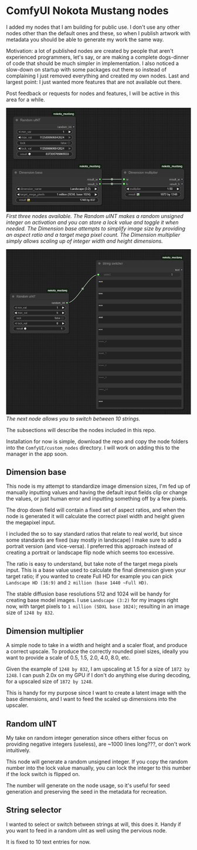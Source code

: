 # ComfyUI Nokota Mustang nodes

I added my nodes that I am building for public use. I don't use any other nodes other than the default ones and these, so when I publish artwork with metadata you should be able to generate my work the same way.

Motivation: a lot of published nodes are created by people that aren't experienced programmers, let's say, or are making a complete dogs-dinner of code that should be much simpler in implementation. I also noticed a slow-down on startup with some packages out there so instead of complaining I just removed everything and created my own nodes. Last and largest point: I just wanted more features that are not available out there.

Post feedback or requests for nodes and features, I will be active in this area for a while.

![Screenshots](./screenshots/base_1.png)
_First three nodes available. The Random uINT makes a random unsigned integer on activation and you can store a lock value and toggle it when needed. The Dimension base attempts to simplify image size by providing an aspect ratio and a target mega pixel count. The Dimension multiplier simply allows scaling up of integer width and height dimensions._

![Screenshots](./screenshots/base_2.png)
_The next node allows you to switch between 10 strings._

The subsections will describe the nodes included in this repo.

Installation for now is simple, download the repo and copy the node folders into the `ComfyUI/custom_nodes` directory. I will work on adding this to the manager in the app soon.

## Dimension base

This node is my attempt to standardize image dimension sizes, I'm fed up of manually inputting values and having the default input fields clip or change the values, or just human error and inputting something off by a few pixels.

The drop down field will contain a fixed set of aspect ratios, and when the node is generated it will calculate the correct pixel width and height given the megapixel input.

I included the so to say standard ratios that relate to real world, but since some standards are fixed (say mostly in landscape) I make sure to add a portrait version (and vice-versa). I preferred this approach instead of creating a portrait or landscape flip node which seems too excessive.

The ratio is easy to understand, but take note of the target mega pixels input. This is a base value used to calculate the final dimension given your target ratio; if you wanted to create Full HD for example you can pick `Landscape HD (16:9)` and `2 million (base 1440 ~Full HD)`.

The stable diffusion base resolutions 512 and 1024 will be handy for creating base model images. I use `Landscape (3:2)` for my images right now, with target pixels to `1 million (SDXL base 1024)`; resulting in an image size of `1248 by 832`.

## Dimension multiplier

A simple node to take in a width and height and a scaler float, and produce a correct upscale. To produce the correctly rounded pixel sizes, ideally you want to provide a scale of 0.5, 1.5, 2.0, 4.0, 8.0, etc.

Given the example of `1248 by 832`, I am upscaling at 1.5 for a size of `1872 by 1248`. I can push 2.0x on my GPU if I don't do anything else during decoding, for a upscaled size of `1872 by 1248`.

This is handy for my purpose since I want to create a latent image with the base dimensions, and I want to feed the scaled up dimensions into the upscaler.

## Random uINT

My take on random integer generation since others either focus on providing negative integers (useless), are ~1000 lines long???, or don't work intuitively.

This node will generate a random unsigned integer. If you copy the random number into the lock value manually, you can lock the integer to this number if the lock switch is flipped on.

The number will generate on the node usage, so it's useful for seed generation and preserving the seed in the metadata for recreation.

## String selector

I wanted to select or switch between strings at will, this does it. Handy if you want to feed in a random uInt as well using the pervious node.

It is fixed to 10 text entries for now.

